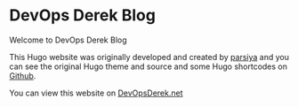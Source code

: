 # DevOps Derek Blog

Welcome to DevOps Derek Blog

This Hugo website was originally developed and created by [parsiya](https://github.com/parsiya/) and you can see the original Hugo theme and source and some Hugo shortcodes on [Github](https://github.com/parsiya/Hugo-Octopress).

You can view this website on [DevOpsDerek.net](https://DevOpsDerek.net)

